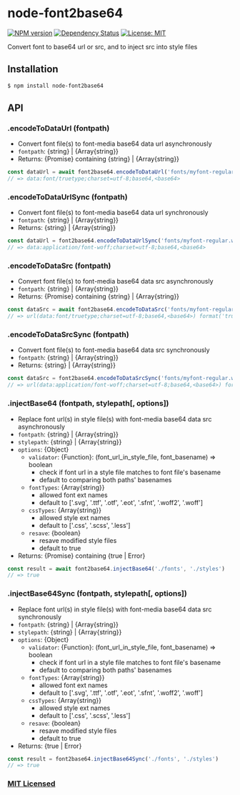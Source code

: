 # node-font2base64

[![NPM version](https://img.shields.io/npm/v/node-font2base64.svg)](https://www.npmjs.com/package/node-font2base64)
[![Dependency Status](https://david-dm.org/junminahn/node-font2base64/status.svg)](https://david-dm.org/junminahn/node-font2base64)
[![License: MIT](https://img.shields.io/badge/License-MIT-yellow.svg)](/LICENSE)

Convert font to base64 url or src, and to inject src into style files

## Installation
```sh
$ npm install node-font2base64
```

## API
### .encodeToDataUrl (fontpath)
* Convert font file(s) to font-media base64 data url asynchronously
* `fontpath`: {string} | {Array{string}}
* Returns: {Promise} containing {string} | {Array{string}}
```js
const dataUrl = await font2base64.encodeToDataUrl('fonts/myfont-regular.ttf')
// => data:font/truetype;charset=utf-8;base64,<base64>
```

### .encodeToDataUrlSync (fontpath)
* Convert font file(s) to font-media base64 data url synchronously
* `fontpath`: {string} | {Array{string}}
* Returns: {string} | {Array{string}}
```js
const dataUrl = font2base64.encodeToDataUrlSync('fonts/myfont-regular.woff')
// => data:application/font-woff;charset=utf-8;base64,<base64>
```

### .encodeToDataSrc (fontpath)
* Convert font file(s) to font-media base64 data src asynchronously
* `fontpath`: {string} | {Array{string}}
* Returns: {Promise} containing {string} | {Array{string}}
```js
const dataSrc = await font2base64.encodeToDataSrc('fonts/myfont-regular.ttf')
// => url(data:font/truetype;charset=utf-8;base64,<base64>) format('truetype')
```

### .encodeToDataSrcSync (fontpath)
* Convert font file(s) to font-media base64 data src synchronously
* `fontpath`: {string} | {Array{string}}
* Returns: {string} | {Array{string}}
```js
const dataSrc = font2base64.encodeToDataSrcSync('fonts/myfont-regular.woff')
// => url(data:application/font-woff;charset=utf-8;base64,<base64>) format('woff')
```

### .injectBase64 (fontpath, stylepath[, options])
* Replace font url(s) in style file(s) with font-media base64 data src asynchronously
* `fontpath`: {string} | {Array{string}}
* `stylepath`: {string} | {Array{string}}
* `options`: {Object}
    * `validator`: {Function}: (font_url_in_style_file, font_basename) => boolean
        * check if font url in a style file matches to font file's basename
        * default to comparing both paths' basenames
    * `fontTypes`: {Array{string}}
        * allowed font ext names
        * default to ['.svg', '.ttf', '.otf', '.eot', '.sfnt', '.woff2', '.woff']
    * `cssTypes`: {Array{string}}
        * allowed style ext names
        * default to ['.css', '.scss', '.less']
    * `resave`: {boolean}
        * resave modified style files
        * default to true
* Returns: {Promise} containing {true | Error}
```js
const result = await font2base64.injectBase64('./fonts', './styles')
// => true
```

### .injectBase64Sync (fontpath, stylepath[, options])
* Replace font url(s) in style file(s) with font-media base64 data src synchronously
* `fontpath`: {string} | {Array{string}}
* `stylepath`: {string} | {Array{string}}
* `options`: {Object}
    * `validator`: {Function}: (font_url_in_style_file, font_basename) => boolean
        * check if font url in a style file matches to font file's basename
        * default to comparing both paths' basenames
    * `fontTypes`: {Array{string}}
        * allowed font ext names
        * default to ['.svg', '.ttf', '.otf', '.eot', '.sfnt', '.woff2', '.woff']
    * `cssTypes`: {Array{string}}
        * allowed style ext names
        * default to ['.css', '.scss', '.less']
    * `resave`: {boolean}
        * resave modified style files
        * default to true
* Returns: {true | Error}
```js
const result = font2base64.injectBase64Sync('./fonts', './styles')
// => true
```

### [MIT Licensed](LICENSE)
